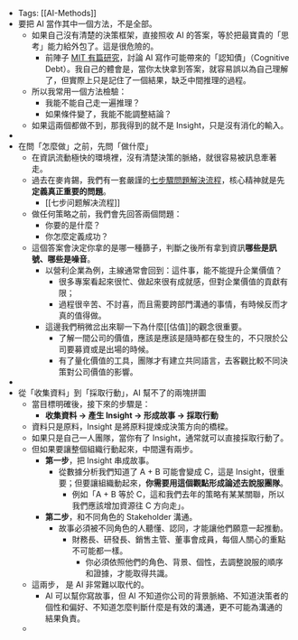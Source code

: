 - Tags:  [[AI-Methods]]
- 要把 AI 當作其中一個方法，不是全部。
	- 如果自己沒有清楚的決策框架，直接照收 AI 的答案，等於把最寶貴的「思考」能力給外包了。這是很危險的。
		- 前陣子 [MIT 有篇研究](https://zqjadm.clicks.mlsend.com/tf/cl/eyJ2Ijoie1wiYVwiOjkwMzIzMSxcImxcIjoxNjI2ODEwOTYzMjkyMzQxMzQsXCJyXCI6MTYyNjgxMTA4ODg5MDc3NDc4fSIsInMiOiJmMTBlZWJiOTcxNGY4YTY3In0)，討論 AI 寫作可能帶來的「認知債」（Cognitive Debt）。我自己的體會是，當你太快拿到答案，就容易誤以為自己理解了，但實際上只是記住了一個結果，缺乏中間推理的過程。
	- 所以我常用一個方法檢驗：
		- 我能不能自己走一遍推理？
		- 如果條件變了，我能不能調整結論？
	- 如果這兩個都做不到，那我得到的就不是 Insight，只是沒有消化的輸入。
-
- 在問「怎麼做」之前，先問「做什麼」
	- 在資訊流動極快的環境裡，沒有清楚決策的脈絡，就很容易被訊息牽著走。
	- 過去在麥肯錫，我們有一套嚴謹的[七步驟問題解決流程](https://zqjadm.clicks.mlsend.com/tf/cl/eyJ2Ijoie1wiYVwiOjkwMzIzMSxcImxcIjoxNjI2ODEwOTYzMzU1MjU1OTEsXCJyXCI6MTYyNjgxMTA4ODg5MDc3NDc4fSIsInMiOiJlYmJlZWNlNDg2YjM3NzhhIn0)，核心精神就是先**定義真正重要的問題**。
		- [[七步问题解决流程]]
	- 做任何策略之前，我們會先回答兩個問題：
		- 你要的是什麼？
		- 你怎麼定義成功？
	- 這個答案會決定你拿的是哪一種篩子，判斷之後所有拿到資訊**哪些是訊號、哪些是噪音**。
		- 以營利企業為例，主線通常會回到：這件事，能不能提升企業價值？
			- 很多專案看起來很忙、做起來很有成就感，但對企業價值的貢獻有限；
			- 過程很辛苦、不討喜，而且需要跨部門溝通的事情，有時候反而才真的值得做。
		- 這邊我們稍微岔出來聊一下為什麼[[估值]]的觀念很重要。
			- 了解一間公司的價值，應該是應該是隨時都在發生的，不只限於公司要募資或是出場的時候。
			- 有了量化價值的工具，團隊才有建立共同語言，去客觀比較不同決策對公司價值的影響。
-
- 從「收集資料」到「採取行動」，AI 幫不了的兩塊拼圖
	- 當目標明確後，接下來的步驟是：
		- **收集資料 → 產生 Insight → 形成故事 → 採取行動**
	- 資料只是原料，Insight 是將原料提煉成決策方向的橋樑。
	- 如果只是自己一人團隊，當你有了 Insight，通常就可以直接採取行動了。
	- 但如果要讓整個組織行動起來，中間還有兩步。
		- **第一步**，把 Insight 串成故事。
			- 從數據分析我們知道了 A + B 可能會變成 C，這是 Insight，很重要；但要讓組織動起來，**你需要用這個觀點形成論述去說服團隊**。
				- 例如「A + B 等於 C，這和我們去年的策略有某某關聯，所以我們應該增加資源往 C 方向走」。
		- **第二步**，和不同角色的 Stakeholder 溝通。
			- 故事必須被不同角色的人聽懂、認同，才能讓他們願意一起推動。
				- 財務長、研發長、銷售主管、董事會成員，每個人關心的重點不可能都一樣。
					- 你必須依照他們的角色、背景、個性，去調整說服的順序和證據，才能取得共識。
	- 這兩步， 是 AI 非常難以取代的。
		- AI 可以幫你寫故事，但 AI 不知道你公司的背景脈絡、不知道決策者的個性和偏好、不知道怎麼判斷什麼是有效的溝通，更不可能為溝通的結果負責。
	-